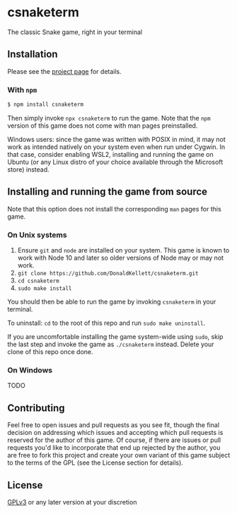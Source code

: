 # csnaketerm

The classic Snake game, right in your terminal

## Installation

Please see the [project page](https://donaldkellett.github.io/csnaketerm) for details.

### With `npm`

```bash
$ npm install csnaketerm
```

Then simply invoke `npx csnaketerm` to run the game. Note that the `npm` version of this game does not come with man pages preinstalled.

Windows users: since the game was written with POSIX in mind, it may not work as intended natively on your system even when run under Cygwin. In that case, consider enabling WSL2, installing and running the game on Ubuntu (or any Linux distro of your choice available through the Microsoft store) instead.

## Installing and running the game from source

Note that this option does not install the corresponding `man` pages for this game.

### On Unix systems

1. Ensure `git` and `node` are installed on your system. This game is known to work with Node 10 and later so older versions of Node may or may not work.
1. `git clone https://github.com/DonaldKellett/csnaketerm.git`
1. `cd csnaketerm`
1. `sudo make install`

You should then be able to run the game by invoking `csnaketerm` in your terminal.

To uninstall: `cd` to the root of this repo and run `sudo make uninstall`.

If you are uncomfortable installing the game system-wide using `sudo`, skip the last step and invoke the game as `./csnaketerm` instead. Delete your clone of this repo once done.

### On Windows

TODO

## Contributing

Feel free to open issues and pull requests as you see fit, though the final decision on addressing which issues and accepting which pull requests is reserved for the author of this game. Of course, if there are issues or pull requests you'd like to incorporate that end up rejected by the author, you are free to fork this project and create your own variant of this game subject to the terms of the GPL (see the License section for details).

## License

[GPLv3](./LICENSE) or any later version at your discretion
